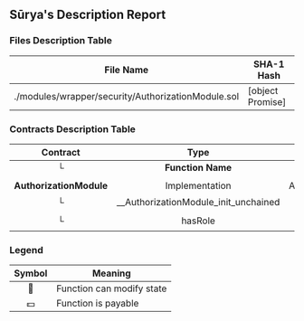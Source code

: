 ## Sūrya's Description Report

### Files Description Table


|  File Name  |  SHA-1 Hash  |
|-------------|--------------|
| ./modules/wrapper/security/AuthorizationModule.sol | [object Promise] |


### Contracts Description Table


|  Contract  |         Type        |       Bases      |                  |                 |
|:----------:|:-------------------:|:----------------:|:----------------:|:---------------:|
|     └      |  **Function Name**  |  **Visibility**  |  **Mutability**  |  **Modifiers**  |
||||||
| **AuthorizationModule** | Implementation | AccessControlUpgradeable |||
| └ | __AuthorizationModule_init_unchained | Internal 🔒 | 🛑  | onlyInitializing |
| └ | hasRole | Public ❗️ |   |NO❗️ |


### Legend

|  Symbol  |  Meaning  |
|:--------:|-----------|
|    🛑    | Function can modify state |
|    💵    | Function is payable |
